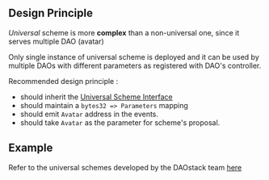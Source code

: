 ## Design Principle

*Universal* scheme is more **complex** than a non-universal one, since it serves multiple DAO (avatar)

Only single instance of universal scheme is deployed and it can be used by multiple DAOs with different parameters as registered with DAO's controller.

Recommended design principle :

  - should inherit the [Universal Scheme Interface](https://github.com/daostack/arc/blob/master/contracts/universalSchemes/UniversalSchemeInterface.sol)
  - should maintain a `bytes32 => Parameters` mapping
  - should emit `Avatar` address in the events.
  - should take `Avatar` as the parameter for scheme's proposal.

## Example

Refer to the universal schemes developed by the DAOstack team [here](https://github.com/daostack/arc/tree/master/contracts/universalSchemes)
